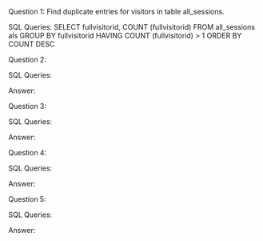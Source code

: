 Question 1: Find duplicate entries for visitors in table all_sessions.


SQL Queries: SELECT fullvisitorid,
COUNT (fullvisitorid)
FROM all_sessions als
GROUP BY fullvisitorid
HAVING COUNT (fullvisitorid) > 1
ORDER BY COUNT DESC





Question 2: 

SQL Queries:

Answer:



Question 3: 

SQL Queries:

Answer:



Question 4: 

SQL Queries:

Answer:



Question 5: 

SQL Queries:

Answer:
